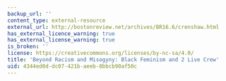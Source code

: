 ```yaml
---
backup_url: ''
content_type: external-resource
external_url: http://bostonreview.net/archives/BR16.6/crenshaw.html
has_external_licence_warning: true
has_external_license_warning: true
is_broken: ''
license: https://creativecommons.org/licenses/by-nc-sa/4.0/
title: 'Beyond Racism and Misogyny: Black Feminism and 2 Live Crew'
uid: 4344ed0d-dc07-421b-aeeb-8bbcb90af50c
---
```

